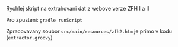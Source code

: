 Rychlej skript na extrahovani dat z webove verze ZFH I a II

Pro zpusteni: `gradle runScript`

Zpracovavany soubor `src/main/resources/zfh2.htm` je primo v kodu (`extractor.groovy`)